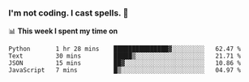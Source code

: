 ### I'm not coding. I cast spells. 🎩

📊 **This week I spent my time on**
<!--START_SECTION:waka-->
```text
Python       1 hr 28 mins    ███████████████▓░░░░░░░░░   62.47 % 
Text         30 mins         █████▒░░░░░░░░░░░░░░░░░░░   21.71 % 
JSON         15 mins         ██▓░░░░░░░░░░░░░░░░░░░░░░   10.86 % 
JavaScript   7 mins          █▒░░░░░░░░░░░░░░░░░░░░░░░   04.97 % 
```
<!--END_SECTION:waka-->
